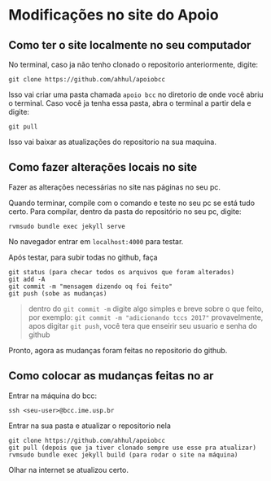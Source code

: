 # Modificações no site do Apoio

## Como ter o site localmente no seu computador

No terminal, caso ja não tenho clonado o repositorio anteriormente, digite:

```console
git clone https://github.com/ahhul/apoiobcc
```

Isso vai criar uma pasta chamada `apoio bcc` no diretorio de onde você abriu o terminal. Caso você ja tenha essa pasta, abra o terminal a partir dela e digite:

```console
git pull
```

Isso vai baixar as atualizações do repositorio na sua maquina.

## Como fazer alterações locais no site

Fazer as alterações necessárias no site nas páginas no seu pc.

Quando terminar, compile com o comando e teste no seu pc se está tudo certo. Para compilar, dentro da pasta do repositório no seu pc, digite:

```console
rvmsudo bundle exec jekyll serve
```

No navegador entrar em `localhost:4000` para testar.

Após testar, para subir todas no github, faça

```console
git status (para checar todos os arquivos que foram alterados)
git add -A
git commit -m "mensagem dizendo oq foi feito"
git push (sobe as mudanças)
```

> dentro do `git commit -m` digite algo simples e breve sobre o que feito, por exemplo: `git commit -m "adicionando tccs 2017"`
> provavelmente, apos digitar `git push`, você tera que enseirir seu usuario e senha do github

Pronto, agora as mudanças foram feitas no repositorio do github.

## Como colocar as mudanças feitas no ar

Entrar na máquina do bcc:

```console
ssh <seu-user>@bcc.ime.usp.br
```

Entrar na sua pasta e atualizar o repositorio nela

```console
git clone https://github.com/ahhul/apoiobcc
git pull (depois que ja tiver clonado sempre use esse pra atualizar)
rvmsudo bundle exec jekyll build (para rodar o site na máquina)
```

Olhar na internet se atualizou certo.